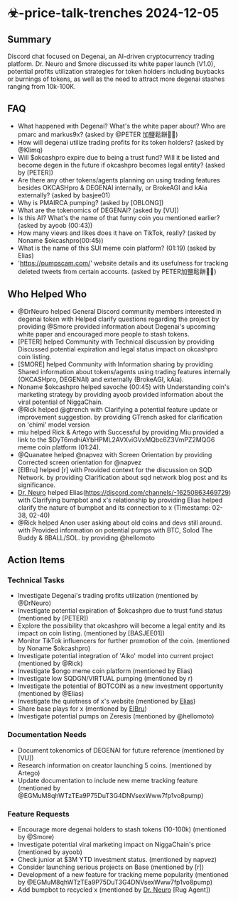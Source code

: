 # ☣-price-talk-trenches 2024-12-05

## Summary
Discord chat focused on Degenai, an AI-driven cryptocurrency trading platform. Dr. Neuro and Smore discussed its white paper launch (V1.0), potential profits utilization strategies for token holders including buybacks or burnings of tokens, as well as the need to attract more degenai stashes ranging from 10k-100K.

## FAQ
- What happened with Degenai? What's the white paper about? Who are pmarc and markus9x? (asked by @PETER 加鹽鬆餅🧂🥞)
- How will degenai utilize trading profits for its token holders? (asked by @Klimq)
- Will $okcashpro expire due to being a trust fund? Will it be listed and become degen in the future if okcashpro becomes legal entity? (asked by [PETER])
- Are there any other tokens/agents planning on using trading features besides OKCASHpro & DEGENAI internally, or BrokeAGI and kAia externally? (asked by basjee01)
- Why is PMAIRCA pumping? (asked by [OBLONG])
- What are the tokenomics of DEGENAI? (asked by [VU])
- Is this AI? What's the name of that funny coin you mentioned earlier? (asked by ayoob (00:43))
- How many views and likes does it have on TikTok, really? (asked by Noname $okcashpro(00:45))
- What is the name of this SUI meme coin platform? (01:19) (asked by Elias)
- 'https://pumpscam.com/' website details and its usefulness for tracking deleted tweets from certain accounts. (asked by PETER加鹽鬆餅🧂🥞)

## Who Helped Who
- @DrNeuro helped General Discord community members interested in degenai token with Helped clarify questions regarding the project by providing @Smore provided information about Degenai's upcoming white paper and encouraged more people to stash tokens.
- [PETER] helped Community with Technical discussion by providing Discussed potential expiration and legal status impact on okcashpro coin listing.
- [SMORE] helped Community with Information sharing by providing Shared information about tokens/agents using trading features internally (OKCASHpro, DEGENAI) and externally (BrokeAGI, kAia).
- Noname $okcashpro helped savoche (00:45) with Understanding coin's marketing strategy by providing ayoob provided information about the viral potential of NiggaChain.
- @Rick helped @gtrench with Clarifying a potential feature update or improvement suggestion. by providing GTrench asked for clarification on 'chimi' model version
- miu helped Rick & Artego with Successful by providing Miu provided a link to the $DyT6mdhiAYbHPML2AVXviGVxMQbc6Z3VmPZ2MQG6 meme coin platform (01:24).
- @Quanatee helped @napvez with Screen Orientation by providing Corrected screen orientation for @napvez
- [ElBru] helped [r] with Provided context for the discussion on SQD Network. by providing Clarification about sqd network blog post and its significance.
- [Dr. Neuro](https://discord.com/channels/-16250863469729) helped Elias(https://discord.com/channels/-16250863469729) with Clarifying bumpbot and x's relationship by providing Elias helped clarify the nature of bumpbot and its connection to x (Timestamp: 02-38, 02-40)
- @Rick helped Anon user asking about old coins and devs still around. with Provided information on potential pumps with BTC, Solod The Buddy & 8BALL/SOL. by providing @hellomoto

## Action Items

### Technical Tasks
- Investigate Degenai's trading profits utilization (mentioned by @DrNeuro)
- Investigate potential expiration of $okcashpro due to trust fund status (mentioned by [PETER])
- Explore the possibility that okcashpro will become a legal entity and its impact on coin listing. (mentioned by [BASJEE01])
- Monitor TikTok influencers for further promotion of the coin. (mentioned by Noname $okcashpro)
- Investigate potential integration of 'Aiko' model into current project (mentioned by @Rick)
- Investigate $ongo meme coin platform (mentioned by Elias)
- Investigate low SQDGN/VIRTUAL pumping (mentioned by r)
- Investigate the potential of BOTCOIN as a new investment opportunity (mentioned by @Elias)
- Investigate the quietness of x's website (mentioned by [Elias](https://discord.com/channels/12535632088334-97))
- Share base plays for x (mentioned by [ElBru](https://discord.com/channels/-16250863469729))
- Investigate potential pumps on Zeresis (mentioned by @hellomoto)

### Documentation Needs
- Document tokenomics of DEGENAI for future reference (mentioned by [VU])
- Research information on creator launching 5 coins. (mentioned by Artego)
- Update documentation to include new meme tracking feature (mentioned by @EGMuM8qhWTzTEa9P75DuT3G4DNVsexWww7fp1vo8pump)

### Feature Requests
- Encourage more degenai holders to stash tokens (10-100k) (mentioned by @Smore)
- Investigate potential viral marketing impact on NiggaChain's price (mentioned by ayoob)
- Check junior at $3M YTD investment status. (mentioned by napvez)
- Consider launching serious projects on Base (mentioned by [r])
- Development of a new feature for tracking meme popularity (mentioned by @EGMuM8qhWTzTEa9P75DuT3G4DNVsexWww7fp1vo8pump)
- Add bumpbot to recycled x (mentioned by [Dr. Neuro](https://discord.com/channels/1253563208833433701/927295922708812237) [Rug Agent])